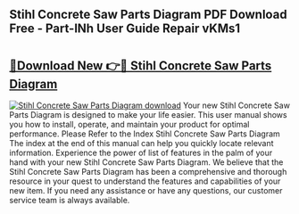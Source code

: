 ## Stihl Concrete Saw Parts Diagram PDF Download Free - Part-lNh User Guide Repair vKMs1

# <h2><a href="http://dfnrea8.blite.top/?on=Stihl+Concrete+Saw+Parts+Diagram">🔗Download New 👉🔴 Stihl Concrete Saw Parts Diagram</a></h2>

[![Stihl Concrete Saw Parts Diagram download](https://i.imgur.com/lujVjoI.png)](http://dfnrea8.blite.top/?on=Stihl+Concrete+Saw+Parts+Diagram)
Your new Stihl Concrete Saw Parts Diagram is designed to make your life easier. This user manual shows you how to install, operate, and maintain your product for optimal performance. Please Refer to the Index Stihl Concrete Saw Parts Diagram The index at the end of this manual can help you quickly locate relevant information. Experience the power of list of features in the palm of your hand with your new Stihl Concrete Saw Parts Diagram. We believe that the Stihl Concrete Saw Parts Diagram has been a comprehensive and thorough resource in your quest to understand the features and capabilities of your new item. If you need any assistance or have any questions, our customer service team is always available.
